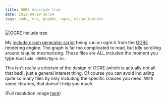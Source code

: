 ```yaml
---
title: OGRE #include tree
date: 2012-04-10 10:54
tags: code, c++, graphs, ogre, visualisation
---
```


![OGRE include tree](http://files.dpwright.com/ogre-includes.png)

My [include graph generator script][1] being run on ogre.h from the [OGRE][2]
rendering engine.  The graph is far too complicated to read, but idly scrolling
around is quite mesmerising.  These files are ALL included the moment you type
`#include <OGRE/Ogre.h>`.

This isn't really a criticism of the design of OGRE (which is actually not all
that bad), just a general interest thing.  Of course you can avoid including
quite so many files by only including the specific classes you need.  With some
libraries, that doesn't help you much.

(Full resolution image [here][3])

[1]: https://github.com/vitei/generate-include-graph.rb
[2]: http://www.ogre3d.org/
[3]: http://files.dpwright.com/ogre-includes.png
